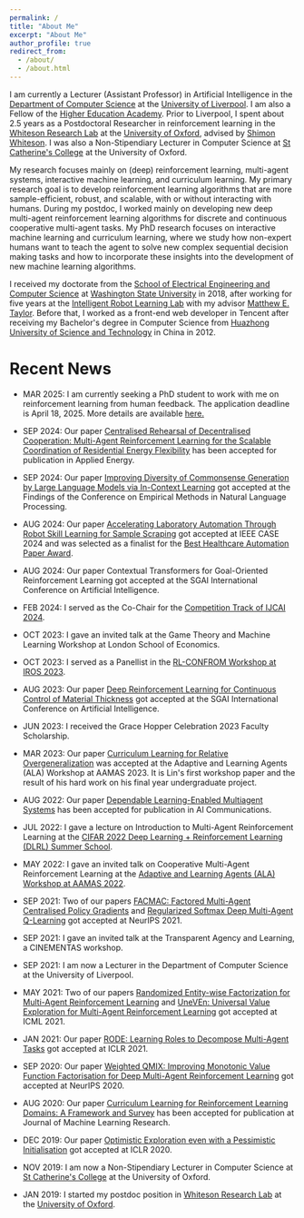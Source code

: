 ```yaml
---
permalink: /
title: "About Me"
excerpt: "About Me"
author_profile: true
redirect_from: 
  - /about/
  - /about.html
---
```


I am currently a Lecturer (Assistant Professor) in Artificial Intelligence in the [Department of Computer Science](https://www.liverpool.ac.uk/computer-science/) at the [University of Liverpool](https://www.liverpool.ac.uk/). I am also a Fellow of the [Higher Education Academy](https://www.advance-he.ac.uk/). Prior to Liverpool, I spent about 2.5 years as a Postdoctoral Researcher in reinforcement learning in the [Whiteson Research Lab](https://whirl.cs.ox.ac.uk/) at the [University of Oxford](http://www.ox.ac.uk/), advised by [Shimon Whiteson](https://www.cs.ox.ac.uk/people/shimon.whiteson/). I was also a Non-Stipendiary Lecturer in Computer Science at [St Catherine's College](https://www.stcatz.ox.ac.uk/person/peng-bei/) at the University of Oxford. 

My research focuses mainly on (deep) reinforcement learning, multi-agent systems, interactive machine learning, and curriculum learning. My primary research goal is to develop reinforcement learning algorithms that are more sample-efficient, robust, and scalable, with or without interacting with humans. During my postdoc, I worked mainly on developing new deep multi-agent reinforcement learning algorithms for discrete and continuous cooperative multi-agent tasks. My PhD research focuses on interactive machine learning and curriculum learning, where we study how non-expert humans want to teach the agent to solve new complex sequential decision making tasks and how to incorporate these insights into the development of new machine learning algorithms. 

I received my doctorate from the [School of Electrical Engineering and Computer Science](https://school.eecs.wsu.edu/) at [Washington State University](https://wsu.edu/) in 2018, after working for five years at the [Intelligent Robot Learning Lab](https://irll.eecs.wsu.edu/) with my advisor [Matthew E. Taylor](https://drmatttaylor.net/). Before that, I worked as a front-end web developer in Tencent after receiving my Bachelor's degree in Computer Science from [Huazhong University of Science and Technology](http://english.hust.edu.cn/) in China in 2012.<br>


# Recent News

* MAR 2025: I am currently seeking a PhD student to work with me on reinforcement learning from human feedback. The application deadline is April 18, 2025. More details are available [here.](https://www.findaphd.com/phds/project/improving-deep-reinforcement-learning-through-interactive-human-feedback/?p183214)
  
* SEP 2024: Our paper [Centralised Rehearsal of Decentralised Cooperation: Multi-Agent Reinforcement Learning for the Scalable Coordination of Residential Energy Flexibility](https://www.sciencedirect.com/science/article/pii/S0306261924017896?via%3Dihub) has been accepted for publication in Applied Energy.

* SEP 2024: Our paper [Improving Diversity of Commonsense Generation by Large Language Models via In-Context Learning](https://arxiv.org/abs/2404.16807) got accepted at the Findings of the Conference on Empirical Methods in Natural Language Processing.

* AUG 2024: Our paper [Accelerating Laboratory Automation Through Robot Skill Learning for Sample Scraping](https://arxiv.org/abs/2209.14875) got accepted at IEEE CASE 2024 and was selected as a finalist for the [Best Healthcare Automation Paper Award](https://2024.ieeecase.org/awards/).
  
* AUG 2024: Our paper Contextual Transformers for Goal-Oriented Reinforcement Learning got accepted at the SGAI International Conference on Artificial Intelligence.

* FEB 2024: I served as the Co-Chair for the [Competition Track of IJCAI 2024](https://ijcai24.org/call-for-competitions-and-challenges/). 
  
* OCT 2023: I gave an invited talk at the Game Theory and Machine Learning Workshop at London School of Economics.

* OCT 2023: I served as a Panellist in the [RL-CONFROM Workshop at IROS 2023](https://rlconform-workshop.github.io/panels.html).

* AUG 2023: Our paper [Deep Reinforcement Learning for Continuous Control of Material Thickness](https://link.springer.com/chapter/10.1007/978-3-031-47994-6_30) got accepted at the SGAI International Conference on Artificial Intelligence.

* JUN 2023: I received the Grace Hopper Celebration 2023 Faculty Scholarship. 
  
* MAR 2023: Our paper [Curriculum Learning for Relative Overgeneralization](https://arxiv.org/abs/2212.02733) was accepted at the Adaptive and Learning Agents (ALA) Workshop at AAMAS 2023. It is Lin's first workshop paper and the result of his hard work on his final year undergraduate project.

* AUG 2022: Our paper [Dependable Learning-Enabled Multiagent Systems](https://dl.acm.org/doi/10.3233/AIC-220128) has been accepted for publication in AI Communications.

* JUL 2022: I gave a lecture on Introduction to Multi-Agent Reinforcement Learning at the [CIFAR 2022 Deep Learning + Reinforcement Learning (DLRL) Summer School](https://events.cifar.ca/website/39930/speakers/). 

* MAY 2022: I gave an invited talk on Cooperative Multi-Agent Reinforcement Learning at the [Adaptive and Learning Agents (ALA) Workshop at AAMAS 2022](https://ala2022.github.io/).  

* SEP 2021: Two of our papers [FACMAC: Factored Multi-Agent Centralised Policy Gradients](https://arxiv.org/abs/2003.06709) and [Regularized Softmax Deep Multi-Agent Q-Learning](https://arxiv.org/abs/2103.11883) got accepted at NeurIPS 2021.

* SEP 2021: I gave an invited talk at the Transparent Agency and Learning, a CINEMENTAS workshop. 

* SEP 2021: I am now a Lecturer in the Department of Computer Science at the University of Liverpool.

* MAY 2021: Two of our papers [Randomized Entity-wise Factorization for Multi-Agent Reinforcement Learning](https://arxiv.org/abs/2006.04222) and [UneVEn: Universal Value Exploration for Multi-Agent Reinforcement Learning](https://arxiv.org/abs/2010.02974) got accepted at ICML 2021.

* JAN 2021: Our paper [RODE: Learning Roles to Decompose Multi-Agent Tasks](https://arxiv.org/abs/2010.01523) got accepted at ICLR 2021.

* SEP 2020: Our paper [Weighted QMIX: Improving Monotonic Value Function Factorisation for Deep Multi-Agent Reinforcement Learning](https://arxiv.org/pdf/2006.10800.pdf) got accepted at NeurIPS 2020.

* AUG 2020: Our paper [Curriculum Learning for Reinforcement Learning Domains: A Framework and Survey](https://jmlr.org/papers/v21/20-212.html) has been accepted for publication at Journal of Machine Learning Research.

* DEC 2019: Our paper [Optimistic Exploration even with a Pessimistic Initialisation](https://openreview.net/forum?id=r1xGP6VYwH&noteId=r1xGP6VYwH) got accepted at ICLR 2020.

* NOV 2019: I am now a Non-Stipendiary Lecturer in Computer Science at [St Catherine's College](https://www.stcatz.ox.ac.uk/person/peng-bei/) at the University of Oxford.

* JAN 2019: I started my postdoc position in [Whiteson Research Lab](https://whirl.cs.ox.ac.uk/) at the [University of Oxford](http://www.ox.ac.uk/).

